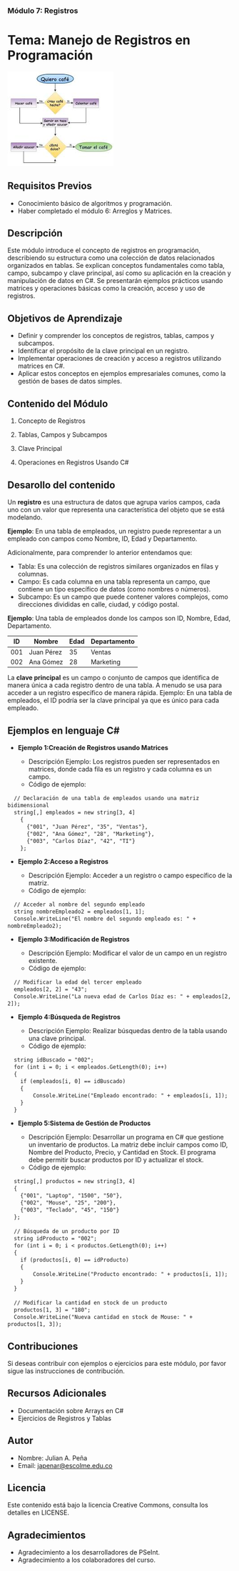 
### Módulo 7: Registros

# Tema: Manejo de Registros en Programación

![Imagen de Ejemplo](../../recursos/img/algoritmo.jpg)

## Requisitos Previos

- Conocimiento básico de algoritmos y programación.
- Haber completado el módulo 6: Arreglos y Matrices.

## Descripción

Este módulo introduce el concepto de registros en programación, describiendo su estructura como una colección de datos relacionados organizados en tablas. Se explican conceptos fundamentales como tabla, campo, subcampo y clave principal, así como su aplicación en la creación y manipulación de datos en C#. Se presentarán ejemplos prácticos usando matrices y operaciones básicas como la creación, acceso y uso de registros.


## Objetivos de Aprendizaje

- Definir y comprender los conceptos de registros, tablas, campos y subcampos.
- Identificar el propósito de la clave principal en un registro.
- Implementar operaciones de creación y acceso a registros utilizando matrices en C#.
- Aplicar estos conceptos en ejemplos empresariales comunes, como la gestión de bases de datos simples.

## Contenido del Módulo
1. Concepto de Registros


2. Tablas, Campos y Subcampos

3. Clave Principal

4. Operaciones en Registros Usando C#



## Desarollo del contenido

Un **registro** es una estructura de datos que agrupa varios campos, cada uno con un valor que representa una característica del objeto que se está modelando.

**Ejemplo**: En una tabla de empleados, un registro puede representar a un empleado con campos como Nombre, ID, Edad y Departamento.

Adicionalmente, para comprender lo anterior entendamos que: 
- Tabla: Es una colección de registros similares organizados en filas y columnas.
- Campo: Es cada columna en una tabla representa un campo, que contiene un tipo específico de datos (como nombres o números).
- Subcampo: Es un campo que puede contener valores complejos, como direcciones divididas en calle, ciudad, y código postal.

**Ejemplo**: Una tabla de empleados donde los campos son ID, Nombre, Edad, Departamento.

| ID  | Nombre    | Edad | Departamento |
| --- | --------- | ---- | ------------ |
| 001 | Juan Pérez| 35   | Ventas       |
| 002 | Ana Gómez | 28   | Marketing    |

La **clave principal** es un campo o conjunto de campos que identifica de manera única a cada registro dentro de una tabla. A menudo se usa para acceder a un registro específico de manera rápida.
Ejemplo: En una tabla de empleados, el ID podría ser la clave principal ya que es único para cada empleado.



## Ejemplos en lenguaje C#

- **Ejemplo 1:Creación de Registros usando Matrices**

  - Descripción Ejemplo: Los registros pueden ser representados en matrices, donde cada fila es un registro y cada columna es un campo.
  - Código de ejemplo:
```pseudocode
  // Declaración de una tabla de empleados usando una matriz bidimensional
  string[,] empleados = new string[3, 4]
    {
      {"001", "Juan Pérez", "35", "Ventas"},
      {"002", "Ana Gómez", "28", "Marketing"},
      {"003", "Carlos Díaz", "42", "TI"}
    };
```

- **Ejemplo 2:Acceso a Registros**

  - Descripción Ejemplo: Acceder a un registro o campo específico de la matriz.
  - Código de ejemplo:
```pseudocode
  // Acceder al nombre del segundo empleado
  string nombreEmpleado2 = empleados[1, 1];
  Console.WriteLine("El nombre del segundo empleado es: " + nombreEmpleado2);
```

- **Ejemplo 3:Modificación de Registros**

  - Descripción Ejemplo: Modificar el valor de un campo en un registro existente.
  - Código de ejemplo:
```pseudocode
  // Modificar la edad del tercer empleado
  empleados[2, 2] = "43";
  Console.WriteLine("La nueva edad de Carlos Díaz es: " + empleados[2, 2]);
```

- **Ejemplo 4:Búsqueda de Registros**

  - Descripción Ejemplo: Realizar búsquedas dentro de la tabla usando una clave principal.
  - Código de ejemplo:
```pseudocode
  string idBuscado = "002";
  for (int i = 0; i < empleados.GetLength(0); i++)
  {
    if (empleados[i, 0] == idBuscado)
    {
        Console.WriteLine("Empleado encontrado: " + empleados[i, 1]);
    }
  }
```
  
- **Ejemplo 5:Sistema de Gestión de Productos**

  - Descripción Ejemplo: Desarrollar un programa en C# que gestione un inventario de productos. La matriz debe incluir campos como ID, Nombre del Producto, Precio, y Cantidad en Stock. El programa debe permitir buscar productos por ID y actualizar el stock.
  - Código de ejemplo:
```pseudocode
  string[,] productos = new string[3, 4]
  {
    {"001", "Laptop", "1500", "50"},
    {"002", "Mouse", "25", "200"},
    {"003", "Teclado", "45", "150"}
  };

  // Búsqueda de un producto por ID
  string idProducto = "002";
  for (int i = 0; i < productos.GetLength(0); i++)
  {
    if (productos[i, 0] == idProducto)
    {
        Console.WriteLine("Producto encontrado: " + productos[i, 1]);
    }
  }

  // Modificar la cantidad en stock de un producto
  productos[1, 3] = "180";
  Console.WriteLine("Nueva cantidad en stock de Mouse: " + productos[1, 3]);
```

## Contribuciones
Si deseas contribuir con ejemplos o ejercicios para este módulo, por favor sigue las instrucciones de contribución.

## Recursos Adicionales
- Documentación sobre Arrays en C#
- Ejercicios de Registros y Tablas

## Autor

- Nombre: Julian A. Peña
- Email: japenar@escolme.edu.co

## Licencia
Este contenido está bajo la licencia Creative Commons, consulta los detalles en LICENSE.

## Agradecimientos
- Agradecimiento a los desarrolladores de PSeInt.
- Agradecimiento a los colaboradores del curso.